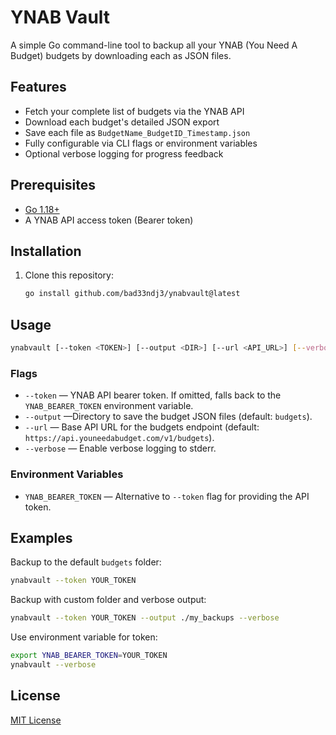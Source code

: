 # YNAB Vault

A simple Go command-line tool to backup all your YNAB (You Need A Budget) budgets by downloading each as JSON files.

## Features

* Fetch your complete list of budgets via the YNAB API
* Download each budget's detailed JSON export
* Save each file as `BudgetName_BudgetID_Timestamp.json`
* Fully configurable via CLI flags or environment variables
* Optional verbose logging for progress feedback

## Prerequisites

* [Go 1.18+](https://golang.org/dl/)
* A YNAB API access token (Bearer token)

## Installation

1. Clone this repository:

   ```bash
   go install github.com/bad33ndj3/ynabvault@latest
   ```

## Usage

```bash
ynabvault [--token <TOKEN>] [--output <DIR>] [--url <API_URL>] [--verbose]
```

### Flags

* `--token` — YNAB API bearer token. If omitted, falls back to the `YNAB_BEARER_TOKEN` environment variable.
* `--output` —Directory to save the budget JSON files (default: `budgets`).
* `--url` — Base API URL for the budgets endpoint (default: `https://api.youneedabudget.com/v1/budgets`).
* `--verbose` — Enable verbose logging to stderr.

### Environment Variables

* `YNAB_BEARER_TOKEN` — Alternative to `--token` flag for providing the API token.

## Examples

Backup to the default `budgets` folder:

```bash
ynabvault --token YOUR_TOKEN
```

Backup with custom folder and verbose output:

```bash
ynabvault --token YOUR_TOKEN --output ./my_backups --verbose
```

Use environment variable for token:

```bash
export YNAB_BEARER_TOKEN=YOUR_TOKEN
ynabvault --verbose
```

## License

[MIT License](LICENSE)
